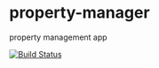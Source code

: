 property-manager
================

property management app

[![Build Status](https://travis-ci.org/jbrooks036/property-manager.svg?branch=master)](https://travis-ci.org/jbrooks036/property-manager)
